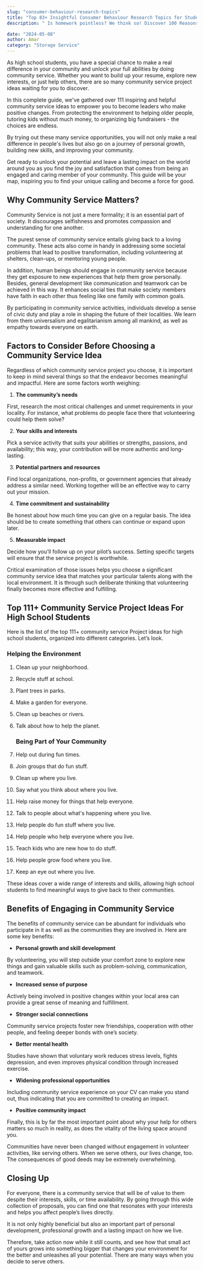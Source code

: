 ```yaml
---
slug: "consumer-behaviour-research-topics"
title: "Top 83+ Insightful Consumer Behaviour Research Topics for Students"
description: " Is homework pointless? We think so! Discover 100 Reasons Why Homework Is Bad in our blog post. Learn how it stresses kids & stifles creativity. Find alternatives!"

date: "2024-05-08"
author: Amar
category: "Storage Service"
---
```


As high school students, you have a special chance to make a real difference in your community and unlock your full abilities by doing community service. Whether you want to build up your resume, explore new interests, or just help others, there are so many community service project ideas waiting for you to discover.

In this complete guide, we've gathered over 111 inspiring and helpful community service ideas to empower you to become leaders who make positive changes. From protecting the environment to helping older people, tutoring kids without much money, to organizing big fundraisers - the choices are endless.

By trying out these many service opportunities, you will not only make a real difference in people's lives but also go on a journey of personal growth, building new skills, and improving your community.

Get ready to unlock your potential and leave a lasting impact on the world around you as you find the joy and satisfaction that comes from being an engaged and caring member of your community. This guide will be your map, inspiring you to find your unique calling and become a force for good.

## Why Community Service Matters?

Community Service is not just a mere formality; it is an essential part of society. It discourages selfishness and promotes compassion and understanding for one another.

The purest sense of community service entails giving back to a loving community. These acts also come in handy in addressing some societal problems that lead to positive transformation, including volunteering at shelters, clean-ups, or mentoring young people.

In addition, human beings should engage in community service because they get exposure to new experiences that help them grow personally. Besides, general development like communication and teamwork can be achieved in this way. It enhances social ties that make society members have faith in each other thus feeling like one family with common goals.

By participating in community service activities, individuals develop a sense of civic duty and play a role in shaping the future of their localities. We learn from them universalism and egalitarianism among all mankind, as well as empathy towards everyone on earth.

## Factors to Consider Before Choosing a Community Service Idea

Regardless of which community service project you choose, it is important to keep in mind several things so that the endeavor becomes meaningful and impactful. Here are some factors worth weighing:

1. **The community’s needs**

First, research the most critical challenges and unmet requirements in your locality. For instance, what problems do people face there that volunteering could help them solve?

2. **Your skills and interests**

Pick a service activity that suits your abilities or strengths, passions, and availability; this way, your contribution will be more authentic and long-lasting.

3. **Potential partners and resources**

Find local organizations, non-profits, or government agencies that already address a similar need. Working together will be an effective way to carry out your mission.

4. **Time commitment and sustainability**

Be honest about how much time you can give on a regular basis. The idea should be to create something that others can continue or expand upon later.

5. **Measurable impact**

Decide how you’ll follow up on your pilot’s success. Setting specific targets will ensure that the service project is worthwhile.

Critical examination of those issues helps you choose a significant community service idea that matches your particular talents along with the local environment. It is through such deliberate thinking that volunteering finally becomes more effective and fulfilling.

## Top 111+ Community Service Project Ideas For High School Students

Here is the list of the top 111+ community service Project ideas for high school students, organized into different categories. Let’s look.

### Helping the Environment

1. Clean up your neighborhood.
1. Recycle stuff at school.
1. Plant trees in parks.
1. Make a garden for everyone.
1. Clean up beaches or rivers.
1. Talk about how to help the planet.

   ### Being Part of Your Community

1. Help out during fun times.
1. Join groups that do fun stuff.
1. Clean up where you live.
1. Say what you think about where you live.
1. Help raise money for things that help everyone.
1. Talk to people about what's happening where you live.
1. Help people do fun stuff where you live.
1. Help people who help everyone where you live.
1. Teach kids who are new how to do stuff.
1. Help people grow food where you live.
1. Keep an eye out where you live.

These ideas cover a wide range of interests and skills, allowing high school students to find meaningful ways to give back to their communities.

## Benefits of Engaging in Community Service

The benefits of community service can be abundant for individuals who participate in it as well as the communities they are involved in. Here are some key benefits:

- **Personal growth and skill development**

By volunteering, you will step outside your comfort zone to explore new things and gain valuable skills such as problem-solving, communication, and teamwork.

- **Increased sense of purpose**

Actively being involved in positive changes within your local area can provide a great sense of meaning and fulfillment.

- **Stronger social connections**

Community service projects foster new friendships, cooperation with other people, and feeling deeper bonds with one’s society.

- **Better mental health**

Studies have shown that voluntary work reduces stress levels, fights depression, and even improves physical condition through increased exercise.

- **Widening professional opportunities**

Including community service experience on your CV can make you stand out, thus indicating that you are committed to creating an impact.

- **Positive community impact**

Finally, this is by far the most important point about why your help for others matters so much in reality, as does the vitality of the living space around you.

Communities have never been changed without engagement in volunteer activities, like serving others. When we serve others, our lives change, too. The consequences of good deeds may be extremely overwhelming.

## Closing Up

For everyone, there is a community service that will be of value to them despite their interests, skills, or time availability. By going through this wide collection of proposals, you can find one that resonates with your interests and helps you affect people’s lives directly.

It is not only highly beneficial but also an important part of personal development, professional growth and a lasting impact on how we live.

Therefore, take action now while it still counts, and see how that small act of yours grows into something bigger that changes your environment for the better and unleashes all your potential. There are many ways when you decide to serve others.
